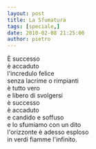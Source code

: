 ```yaml
---
layout: post
title: La Sfumatura
tags: [speciale,]
date: 2010-02-08 21:25:00
author: pietro
---
```

È successo<br/>è accaduto<br/>l'incredulo felice<br/>senza lacrime o rimpianti<br/>è tutto vero<br/>e libero di svolgersi<br/>è successo<br/>è accaduto<br/>e candido e soffuso<br/>e lo sfumiamo con un dito<br/>l'orizzonte è adesso esploso<br/>in verdi fiamme l'infinito.
